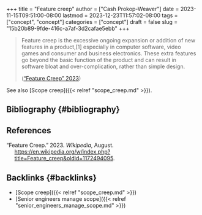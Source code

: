 +++
title = "Feature creep"
author = ["Cash Prokop-Weaver"]
date = 2023-11-15T09:51:00-08:00
lastmod = 2023-12-23T11:57:02-08:00
tags = ["concept", "concept"]
categories = ["concept"]
draft = false
slug = "15b20b89-9fde-416c-a7af-3d2cafae5ebb"
+++

> Feature creep is the excessive ongoing expansion or addition of new features in a product,[1] especially in computer software, video games and consumer and business electronics. These extra features go beyond the basic function of the product and can result in software bloat and over-complication, rather than simple design.
>
> (<a href="#citeproc_bib_item_1">“Feature Creep” 2023</a>)

See also [Scope creep]({{< relref "scope_creep.md" >}}).


## Bibliography {#bibliography}

## References

<style>.csl-entry{text-indent: -1.5em; margin-left: 1.5em;}</style><div class="csl-bib-body">
  <div class="csl-entry"><a id="citeproc_bib_item_1"></a>“Feature Creep.” 2023. <i>Wikipedia</i>, August. <a href="https://en.wikipedia.org/w/index.php?title=Feature_creep&oldid=1172494095">https://en.wikipedia.org/w/index.php?title=Feature_creep&#38;oldid=1172494095</a>.</div>
</div>


## Backlinks {#backlinks}

-   [Scope creep]({{< relref "scope_creep.md" >}})
-   [Senior engineers manage scope]({{< relref "senior_engineers_manage_scope.md" >}})
